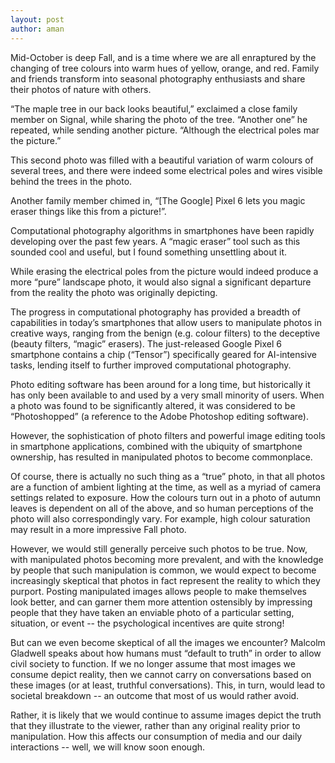 ```yaml
---
layout: post
author: aman
---
```

Mid-October is deep Fall, and is a time where we are all enraptured by the changing of tree colours into warm hues of yellow, orange, and red. Family and friends transform into seasonal photography enthusiasts and share their photos of nature with others.

“The maple tree in our back looks beautiful,” exclaimed a close family member on Signal, while sharing the photo of the tree. “Another one” he repeated, while sending another picture. “Although the electrical poles mar the picture.”

This second photo was filled with a beautiful variation of warm colours of several trees, and there were indeed some electrical poles and wires visible behind the trees in the photo.

Another family member chimed in, “[The Google] Pixel 6 lets you magic eraser things like this from a picture!”.

Computational photography algorithms in smartphones have been rapidly developing over the past few years. A “magic eraser” tool such as this sounded cool and useful, but I found something unsettling about it.

While erasing the electrical poles from the picture would indeed produce a more “pure” landscape photo, it would also signal a significant departure from the reality the photo was originally depicting.

The progress in computational photography has provided a breadth of capabilities in today’s smartphones that allow users to manipulate photos in creative ways, ranging from the benign (e.g. colour filters) to the deceptive (beauty filters, “magic” erasers). The just-released Google Pixel 6 smartphone contains a chip (“Tensor”) specifically geared for AI-intensive tasks, lending itself to further improved computational photography.

Photo editing software has been around for a long time, but historically it has only been available to and used by a very small minority of users. When a photo was found to be significantly altered, it was considered to be “Photoshopped” (a reference to the Adobe Photoshop editing software).

However, the sophistication of photo filters and powerful image editing tools in smartphone applications, combined with the ubiquity of smartphone ownership, has resulted in manipulated photos to become commonplace. 

Of course, there is actually no such thing as a “true” photo, in that all photos are a function of ambient lighting at the time, as well as a myriad of camera settings related to exposure. How the colours turn out in a photo of autumn leaves is dependent on all of the above, and so human perceptions of the photo will also correspondingly vary. For example, high colour saturation may result in a more impressive Fall photo.

However, we would still generally perceive such photos to be true. Now, with manipulated photos becoming more prevalent, and with the knowledge by people that such manipulation is common, we would expect to become increasingly skeptical that photos in fact represent the reality to which they purport. Posting manipulated images allows people to make themselves look better, and can garner them more attention ostensibly by impressing people that they have taken an enviable photo of a particular setting, situation, or event -- the psychological incentives are quite strong!

But can we even become skeptical of all the images we encounter? Malcolm Gladwell speaks about how humans must “default to truth” in order to allow civil society to function. If we no longer assume that most images we consume depict reality, then we cannot carry on conversations based on these images (or at least, truthful conversations). This, in turn, would lead to societal breakdown -- an outcome that most of us would rather avoid.

Rather, it is likely that we would continue to assume images depict the truth that they illustrate to the viewer, rather than any original reality prior to manipulation. How this affects our consumption of media and our daily interactions -- well, we will know soon enough.
